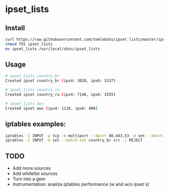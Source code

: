 # ipset_lists

## Install

```bash
curl https://raw.githubusercontent.com/tomlobato/ipset_lists/master/ipset_lists.rb > ipset_lists
chmod 755 ipset_lists
mv ipset_lists /usr/local/sbin/ipset_lists
```

## Usage

```bash
# ipset_lists country_br
Created ipset country_br (ipv4: 3028, ipv6: 5137)

# ipset_lists country_ru
Created ipset country_ru (ipv4: 7146, ipv6: 1555)

# ipset_lists aws
Created ipset aws (ipv4: 1110, ipv6: 408)
```

## iptables examples:

```bash
iptables -I INPUT -p tcp -m multiport --dport 80,443,53 -m set --match-set country_br src -j DROP
iptables -I INPUT -m set --match-set country_br src -j REJECT
```

## TODO

- Add more sources
- Add whitelist sources
- Turn into a gem
- Instrumentation: analize iptables performance (w and w/o ipset\`s)
